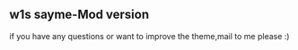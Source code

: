 ## w1s sayme-Mod version

if you have any questions or want to improve the theme,mail to me please :)
